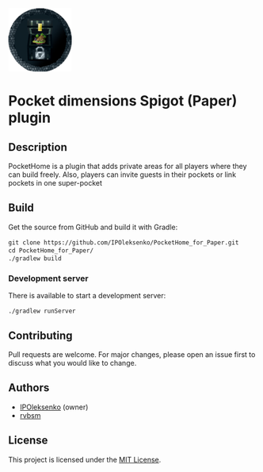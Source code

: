 <img src=".github/logo.png" width="128" alt="logo">

# Pocket dimensions Spigot (Paper) plugin

## Description

PocketHome is a plugin that adds private areas for all players where they can build freely.
Also, players can invite guests in their pockets or link pockets in one super-pocket

## Build

Get the source from GitHub and build it with Gradle:

```shell
git clone https://github.com/IPOleksenko/PocketHome_for_Paper.git
cd PocketHome_for_Paper/
./gradlew build
```

### Development server

There is available to start a development server:

```shell
./gradlew runServer
```

## Contributing

Pull requests are welcome. For major changes, please open an issue first
to discuss what you would like to change.

## Authors

- [IPOleksenko](https://github.com/IPOleksenko) (owner)
- [rvbsm](https://github.com/rvbsm)

## License

This project is licensed under the [MIT License][license].

[license]: ./LICENSE
